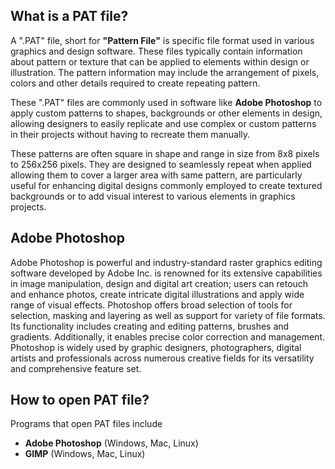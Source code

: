 ## What is a PAT file?

A ".PAT" file, short for **"Pattern File"** is specific file format used in various graphics and design software. These files typically contain information about pattern or texture that can be applied to elements within design or illustration. The pattern information may include the arrangement of pixels, colors and other details required to create repeating pattern.

These ".PAT" files are commonly used in software like **Adobe Photoshop** to apply custom patterns to shapes, backgrounds or other elements in design, allowing designers to easily replicate and use complex or custom patterns in their projects without having to recreate them manually.

These patterns are often square in shape and range in size from 8x8 pixels to 256x256 pixels. They are designed to seamlessly repeat when applied allowing them to cover a larger area with same pattern, are particularly useful for enhancing digital designs commonly employed to create textured backgrounds or to add visual interest to various elements in graphics projects.

## Adobe Photoshop

Adobe Photoshop is powerful and industry-standard raster graphics editing software developed by Adobe Inc. is renowned for its extensive capabilities in image manipulation, design and digital art creation; users can retouch and enhance photos, create intricate digital illustrations and apply wide range of visual effects. Photoshop offers broad selection of tools for selection, masking and layering as well as support for variety of file formats. Its functionality includes creating and editing patterns, brushes and gradients. Additionally, it enables precise color correction and management. Photoshop is widely used by graphic designers, photographers, digital artists and professionals across numerous creative fields for its versatility and comprehensive feature set.

## How to open PAT file?

Programs that open PAT files include

- **Adobe Photoshop** (Windows, Mac, Linux)
- **GIMP** (Windows, Mac, Linux)

